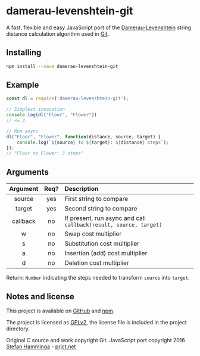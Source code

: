 # damerau-levenshtein-git

A fast, flexible and easy JavaScript port of the [Damerau-Levenshtein](https://en.wikipedia.org/wiki/Damerau%E2%80%93Levenshtein_distance) string distance calculation algorithm used in [Git](https://git-scm.com).

## Installing

```sh
npm install --save damerau-levenshtein-git
```

## Example

```javascript
const dl = require('damerau-levenshtein-git');

// Simplest invocation
console.log(dl("Floor", "Flower"))
// <= 3

// Run async
dl("Floor", "Flower", function(distance, source, target) {
    console.log(`${source} to ${target}: ${distance} steps`);
});
// "Floor to Flower: 3 steps"
```

## Arguments

Argument | Req? | Description
:---:|:---:|:---
source | yes | First string to compare
target | yes | Second string to compare
callback | no | If present, run async and call `callback(result, source, target)`
w | no | Swap cost multiplier
s | no | Substitution cost multiplier
a | no | Insertion (add) cost multiplier
d | no | Deletion cost multiplier


Return: `Number` indicating the steps needed to transform `source` into `target`.

## Notes and license

This project is available on [GitHub](https://github.com/StefanHamminga/damerau-levenshtein-git.js) and [npm](https://www.npmjs.com/package/damerau-levenshtein-git).

The project is licensed as [GPLv2](https://www.gnu.org/licenses/old-licenses/gpl-2.0.html), the license file is included in the project directory.

Original C source and work copyright Git. JavaScript port copyright 2016 [Stefan Hamminga](mailto:stefan@prjct.net) - [prjct.net](https://prjct.net)
